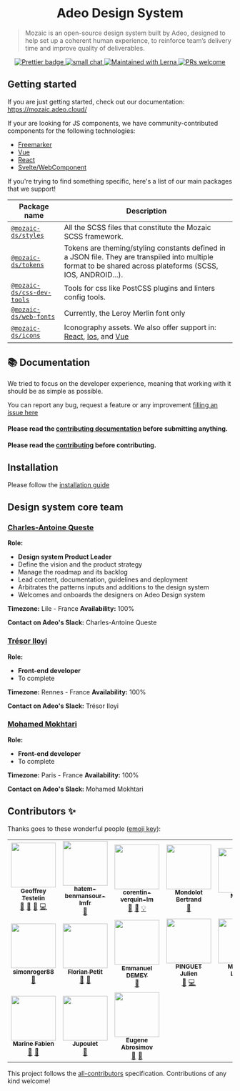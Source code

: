<h1 align="center">
  Adeo Design System
</h1>

> Mozaic is an open-source design system built by Adeo, designed to help set up a coherent human experience, to reinforce team’s delivery time and improve quality of deliverables.

<p align="center">
  <a href="https://github.com/carbon-design-system/carbon/blob/master/LICENSE">
    <img src="https://img.shields.io/badge/code_style-prettier-ff69b4.svg?style=flat-square)" alt="Prettier badge" />
  </a>
  <a href="https://mozaic.adeo.cloud/">
    <img src="https://img.shields.io/badge/smallchat-talk%20with%20us-green?style=flat-square)" alt="small chat" />
  </a>
  <a href="https://lerna.js.org/">
    <img src="https://img.shields.io/badge/maintained%20with-lerna-cc00ff.svg" alt="Maintained with Lerna" />
  </a>
  <a href="https://mozaic.adeo.cloud/Contributing/Developers/InstallForDev/">
    <img src="https://img.shields.io/badge/PRs-welcome-brightgreen.svg" alt="PRs welcome" />
  </a>
</p>

## Getting started
If you are just getting started, check out our documentation: https://mozaic.adeo.cloud/

If your are looking for JS components, we have community-contributed components for the following technologies: 
- [Freemarker](https://github.com/adeo/mozaic-freemarker)
- [Vue](https://github.com/adeo/mozaic-vue)
- [React](https://github.com/adeo/mozaic-react)
- [Svelte/WebComponent](https://github.com/adeo/mozaic-web-components)

If you're trying to find something specific, here's a list of our main packages that we support!

| Package name                                  | Description                                                                                                                                                                             |
| --------------------------------------------- | --------------------------------------------------------------------------------------------------------------------------------------------------------------------------------------- |
| [`@mozaic-ds/styles`](./packages/styles)                 | All the SCSS files that constitute the Mozaic SCSS framework.                                                                                                                                                 |
| [`@mozaic-ds/tokens`](./packages/tokens)                 | Tokens are theming/styling constants defined in a JSON file. They are transpiled into multiple format to be shared across plateforms (SCSS, IOS, ANDROID...).                                                     |
| [`@mozaic-ds/css-dev-tools`](./packages/css-dev-tools)     | Tools for css like PostCSS plugins and linters config tools.                                                                                                                   |
| [`@mozaic-ds/web-fonts`](./packages/web-fonts)         | Currently, the Leroy Merlin font only                                                                                                                                                    |
| [`@mozaic-ds/icons`](./packages/icons)           | Iconography assets. We also offer support in: [React](./packages/icons/react), [Ios](./packages/icons/pdf), and [Vue](./packages/icons/vue) |


## :books: Documentation
We tried to focus on the developer experience, meaning that working with it should be as simple as possible.

You can report any bug, request a feature or any improvement [filling an issue here](https://github.com/adeo/mozaic-design-system/issues)

#### Please read the [contributing documentation](https://mozaic.adeo.cloud/Contributing/) before submitting anything.

#### Please read the [contributing](https://github.com/adeo/mozaic-design-system/blob/master/CONTRIBUTING.md) before contributing.

## Installation

Please follow the [installation guide](https://mozaic.adeo.cloud/Contributing/Developers/InstallForDev/)

## Design system core team

### [Charles-Antoine Queste](https://www.linkedin.com/in/charlesantoinequeste)

**Role:**
- **Design system Product Leader**
- Define the vision and the product strategy
- Manage the roadmap and its backlog
- Lead content, documentation, guidelines and deployment
- Arbitrates the patterns inputs and additions to the design system
- Welcomes and onboards the designers on Adeo Design system

**Timezone:** Lile - France **Availability:** 100%

**Contact on Adeo's Slack:** Charles-Antoine Queste

### [Trésor Iloyi](https://www.linkedin.com/in/tresor-iloyi)

**Role:**
- **Front-end developer**
- To complete

**Timezone:** Rennes - France **Availability:** 100%

**Contact on Adeo's Slack:** Trésor Iloyi

### [Mohamed Mokhtari](https://www.linkedin.com/in/mohamedmokhtari)

**Role:**
- **Front-end developer**
- To complete

**Timezone:** Paris - France **Availability:** 100%

**Contact on Adeo's Slack:** Mohamed Mokhtari

## Contributors ✨

Thanks goes to these wonderful people ([emoji key](https://allcontributors.org/docs/en/emoji-key)):
<!-- ALL-CONTRIBUTORS-LIST:START - Do not remove or modify this section -->
<!-- prettier-ignore-start -->
<!-- markdownlint-disable -->
<table>
  <tr>
    <td align="center"><a href="http://www.geoffreytestelin.com/"><img src="https://avatars1.githubusercontent.com/u/10194542?v=4?s=100" width="100px;" alt=""/><br /><sub><b>Geoffrey Testelin</b></sub></a><br /><a href="https://github.com/adeo/mozaic-design-system/issues?q=author%3AC0ZEN" title="Bug reports">🐛</a> <a href="#ideas-C0ZEN" title="Ideas, Planning, & Feedback">🤔</a> <a href="#tool-C0ZEN" title="Tools">🔧</a> <a href="https://github.com/adeo/mozaic-design-system/commits?author=C0ZEN" title="Code">💻</a></td>
    <td align="center"><a href="https://github.com/hatem-benmansour-lmfr"><img src="https://avatars1.githubusercontent.com/u/52403372?v=4?s=100" width="100px;" alt=""/><br /><sub><b>hatem-benmansour-lmfr</b></sub></a><br /><a href="https://github.com/adeo/mozaic-design-system/issues?q=author%3Ahatem-benmansour-lmfr" title="Bug reports">🐛</a></td>
    <td align="center"><a href="https://github.com/corentin-verquin-lm"><img src="https://avatars3.githubusercontent.com/u/57133075?v=4?s=100" width="100px;" alt=""/><br /><sub><b>corentin-verquin-lm</b></sub></a><br /><a href="https://github.com/adeo/mozaic-design-system/commits?author=corentin-verquin-lm" title="Documentation">📖</a> <a href="https://github.com/adeo/mozaic-design-system/pulls?q=is%3Apr+reviewed-by%3Acorentin-verquin-lm" title="Reviewed Pull Requests">👀</a> <a href="#example-corentin-verquin-lm" title="Examples">💡</a></td>
    <td align="center"><a href="https://github.com/bmondolot"><img src="https://avatars1.githubusercontent.com/u/11473460?v=4?s=100" width="100px;" alt=""/><br /><sub><b>Mondolot Bertrand</b></sub></a><br /><a href="https://github.com/adeo/mozaic-design-system/issues?q=author%3Abmondolot" title="Bug reports">🐛</a></td>
    <td align="center"><a href="https://github.com/marineFabien"><img src="https://avatars1.githubusercontent.com/u/49992054?v=4?s=100" width="100px;" alt=""/><br /><sub><b>Marine</b></sub></a><br /><a href="https://github.com/adeo/mozaic-design-system/issues?q=author%3AmarineFabien" title="Bug reports">🐛</a></td>
    <td align="center"><a href="https://github.com/jeanBptst"><img src="https://avatars2.githubusercontent.com/u/25452975?v=4?s=100" width="100px;" alt=""/><br /><sub><b>Jean-Baptiste Lecomte</b></sub></a><br /><a href="#ideas-jeanBptst" title="Ideas, Planning, & Feedback">🤔</a></td>
    <td align="center"><a href="https://github.com/ThomasRumasLM"><img src="https://avatars2.githubusercontent.com/u/52402267?v=4?s=100" width="100px;" alt=""/><br /><sub><b>ThomasRumasLM</b></sub></a><br /><a href="https://github.com/adeo/mozaic-design-system/issues?q=author%3AThomasRumasLM" title="Bug reports">🐛</a> <a href="https://github.com/adeo/mozaic-design-system/commits?author=ThomasRumasLM" title="Code">💻</a> <a href="https://github.com/adeo/mozaic-design-system/commits?author=ThomasRumasLM" title="Documentation">📖</a></td>
  </tr>
  <tr>
    <td align="center"><a href="https://github.com/simonroger88"><img src="https://avatars0.githubusercontent.com/u/67376885?v=4?s=100" width="100px;" alt=""/><br /><sub><b>simonroger88</b></sub></a><br /><a href="#ideas-simonroger88" title="Ideas, Planning, & Feedback">🤔</a></td>
    <td align="center"><a href="https://github.com/MrCloud"><img src="https://avatars0.githubusercontent.com/u/486140?v=4?s=100" width="100px;" alt=""/><br /><sub><b>Florian Petit</b></sub></a><br /><a href="https://github.com/adeo/mozaic-design-system/issues?q=author%3AMrCloud" title="Bug reports">🐛</a> <a href="#ideas-MrCloud" title="Ideas, Planning, & Feedback">🤔</a></td>
    <td align="center"><a href="http://gillespie59.github.io/"><img src="https://avatars.githubusercontent.com/u/555768?v=4?s=100" width="100px;" alt=""/><br /><sub><b>Emmanuel DEMEY</b></sub></a><br /><a href="https://github.com/adeo/mozaic-design-system/commits?author=EmmanuelDemey" title="Documentation">📖</a></td>
    <td align="center"><a href="https://github.com/pinguet62"><img src="https://avatars.githubusercontent.com/u/2929786?v=4?s=100" width="100px;" alt=""/><br /><sub><b>PINGUET Julien</b></sub></a><br /><a href="https://github.com/adeo/mozaic-design-system/issues?q=author%3Apinguet62" title="Bug reports">🐛</a> <a href="https://github.com/adeo/mozaic-design-system/commits?author=pinguet62" title="Code">💻</a></td>
    <td align="center"><a href="https://github.com/MatthieuLepers"><img src="https://avatars.githubusercontent.com/u/14954276?v=4?s=100" width="100px;" alt=""/><br /><sub><b>Matthieu Lepers</b></sub></a><br /><a href="https://github.com/adeo/mozaic-design-system/commits?author=MatthieuLepers" title="Code">💻</a></td>
    <td align="center"><a href="https://github.com/alex-deneuvillers-lm"><img src="https://avatars.githubusercontent.com/u/68054927?v=4?s=100" width="100px;" alt=""/><br /><sub><b>Alex Deneuvillers</b></sub></a><br /><a href="https://github.com/adeo/mozaic-design-system/issues?q=author%3Aalex-deneuvillers-lm" title="Bug reports">🐛</a> <a href="https://github.com/adeo/mozaic-design-system/pulls?q=is%3Apr+reviewed-by%3Aalex-deneuvillers-lm" title="Reviewed Pull Requests">👀</a></td>
    <td align="center"><a href="https://github.com/humbkr"><img src="https://avatars.githubusercontent.com/u/845297?v=4?s=100" width="100px;" alt=""/><br /><sub><b>humbkr</b></sub></a><br /><a href="https://github.com/adeo/mozaic-design-system/issues?q=author%3Ahumbkr" title="Bug reports">🐛</a> <a href="https://github.com/adeo/mozaic-design-system/pulls?q=is%3Apr+reviewed-by%3Ahumbkr" title="Reviewed Pull Requests">👀</a></td>
  </tr>
  <tr>
    <td align="center"><a href="https://github.com/Marine-Fabien"><img src="https://avatars.githubusercontent.com/u/77010633?v=4?s=100" width="100px;" alt=""/><br /><sub><b>Marine Fabien</b></sub></a><br /><a href="https://github.com/adeo/mozaic-design-system/issues?q=author%3AMarine-Fabien" title="Bug reports">🐛</a> <a href="https://github.com/adeo/mozaic-design-system/pulls?q=is%3Apr+reviewed-by%3AMarine-Fabien" title="Reviewed Pull Requests">👀</a></td>
    <td align="center"><a href="https://github.com/Jupoulet"><img src="https://avatars.githubusercontent.com/u/53181261?v=4?s=100" width="100px;" alt=""/><br /><sub><b>Jupoulet</b></sub></a><br /><a href="https://github.com/adeo/mozaic-design-system/commits?author=Jupoulet" title="Documentation">📖</a></td>
    <td align="center"><a href="http://sadcitizen.me"><img src="https://avatars.githubusercontent.com/u/5613376?v=4?s=100" width="100px;" alt=""/><br /><sub><b>Eugene Abrosimov</b></sub></a><br /><a href="https://github.com/adeo/mozaic-design-system/issues?q=author%3Asadcitizen" title="Bug reports">🐛</a> <a href="https://github.com/adeo/mozaic-design-system/pulls?q=is%3Apr+reviewed-by%3Asadcitizen" title="Reviewed Pull Requests">👀</a></td>
  </tr>
</table>

<!-- markdownlint-restore -->
<!-- prettier-ignore-end -->

<!-- ALL-CONTRIBUTORS-LIST:END -->

This project follows the [all-contributors](https://github.com/all-contributors/all-contributors) specification. Contributions of any kind welcome!
